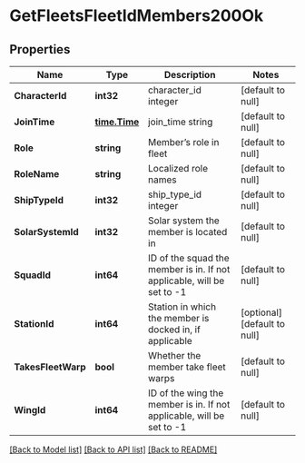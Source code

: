 # GetFleetsFleetIdMembers200Ok

## Properties
Name | Type | Description | Notes
------------ | ------------- | ------------- | -------------
**CharacterId** | **int32** | character_id integer | [default to null]
**JoinTime** | [**time.Time**](time.Time.md) | join_time string | [default to null]
**Role** | **string** | Member’s role in fleet | [default to null]
**RoleName** | **string** | Localized role names | [default to null]
**ShipTypeId** | **int32** | ship_type_id integer | [default to null]
**SolarSystemId** | **int32** | Solar system the member is located in | [default to null]
**SquadId** | **int64** | ID of the squad the member is in. If not applicable, will be set to -1 | [default to null]
**StationId** | **int64** | Station in which the member is docked in, if applicable | [optional] [default to null]
**TakesFleetWarp** | **bool** | Whether the member take fleet warps | [default to null]
**WingId** | **int64** | ID of the wing the member is in. If not applicable, will be set to -1 | [default to null]

[[Back to Model list]](../README.md#documentation-for-models) [[Back to API list]](../README.md#documentation-for-api-endpoints) [[Back to README]](../README.md)

